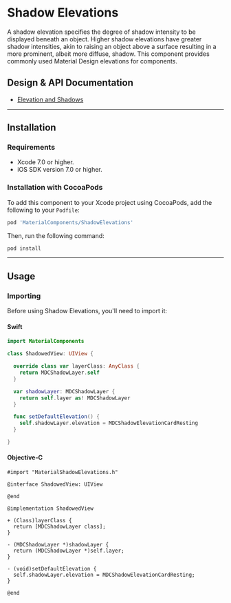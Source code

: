 <!--docs:
title: "Shadow Elevations"
layout: detail
section: components
excerpt: "The Shadow Elevations component provides the most commonly-used Material Design elevations."
iconId: shadow
path: /catalog/shadow-elevations/
-->

# Shadow Elevations

A shadow elevation specifies the degree of shadow intensity to be displayed beneath an object.
Higher shadow elevations have greater shadow intensities, akin to raising an object above a
surface resulting in a more prominent, albeit more diffuse, shadow. This component provides commonly
used Material Design elevations for components.
<!--{: .article__intro }-->

## Design & API Documentation

<ul class="icon-list">
  <li class="icon-list-item icon-list-item--spec"><a href="https://material.io/guidelines/what-is-material/elevation-shadows.html">Elevation and Shadows</a></li>
</ul>

- - -

## Installation

### Requirements

- Xcode 7.0 or higher.
- iOS SDK version 7.0 or higher.

### Installation with CocoaPods

To add this component to your Xcode project using CocoaPods, add the following to your `Podfile`:

``` bash
pod 'MaterialComponents/ShadowElevations'
```

Then, run the following command:

``` bash
pod install
```


- - -

## Usage

### Importing

Before using Shadow Elevations, you'll need to import it:

<!--<div class="material-code-render" markdown="1">-->
#### Swift
``` swift
import MaterialComponents

class ShadowedView: UIView {

  override class var layerClass: AnyClass {
    return MDCShadowLayer.self
  }

  var shadowLayer: MDCShadowLayer {
    return self.layer as! MDCShadowLayer
  }

  func setDefaultElevation() {
    self.shadowLayer.elevation = MDCShadowElevationCardResting
  }

}
```

#### Objective-C
``` objc
#import "MaterialShadowElevations.h"

@interface ShadowedView: UIView

@end

@implementation ShadowedView

+ (Class)layerClass {
  return [MDCShadowLayer class];
}

- (MDCShadowLayer *)shadowLayer {
  return (MDCShadowLayer *)self.layer;
}

- (void)setDefaultElevation {
  self.shadowLayer.elevation = MDCShadowElevationCardResting;
}

@end
```
<!--</div>-->
